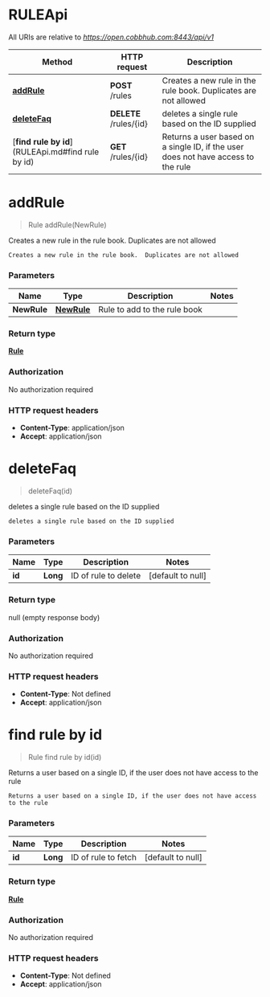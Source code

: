 # RULEApi

All URIs are relative to *https://open.cobbhub.com:8443/api/v1*

| Method | HTTP request | Description |
|------------- | ------------- | -------------|
| [**addRule**](RULEApi.md#addRule) | **POST** /rules | Creates a new rule in the rule book.  Duplicates are not allowed |
| [**deleteFaq**](RULEApi.md#deleteFaq) | **DELETE** /rules/{id} | deletes a single rule based on the ID supplied |
| [**find rule by id**](RULEApi.md#find rule by id) | **GET** /rules/{id} | Returns a user based on a single ID, if the user does not have access to the rule |


<a name="addRule"></a>
# **addRule**
> Rule addRule(NewRule)

Creates a new rule in the rule book.  Duplicates are not allowed

    Creates a new rule in the rule book.  Duplicates are not allowed

### Parameters

|Name | Type | Description  | Notes |
|------------- | ------------- | ------------- | -------------|
| **NewRule** | [**NewRule**](../Models/NewRule.md)| Rule to add to the rule book | |

### Return type

[**Rule**](../Models/Rule.md)

### Authorization

No authorization required

### HTTP request headers

- **Content-Type**: application/json
- **Accept**: application/json

<a name="deleteFaq"></a>
# **deleteFaq**
> deleteFaq(id)

deletes a single rule based on the ID supplied

    deletes a single rule based on the ID supplied

### Parameters

|Name | Type | Description  | Notes |
|------------- | ------------- | ------------- | -------------|
| **id** | **Long**| ID of rule to delete | [default to null] |

### Return type

null (empty response body)

### Authorization

No authorization required

### HTTP request headers

- **Content-Type**: Not defined
- **Accept**: application/json

<a name="find rule by id"></a>
# **find rule by id**
> Rule find rule by id(id)

Returns a user based on a single ID, if the user does not have access to the rule

    Returns a user based on a single ID, if the user does not have access to the rule

### Parameters

|Name | Type | Description  | Notes |
|------------- | ------------- | ------------- | -------------|
| **id** | **Long**| ID of rule to fetch | [default to null] |

### Return type

[**Rule**](../Models/Rule.md)

### Authorization

No authorization required

### HTTP request headers

- **Content-Type**: Not defined
- **Accept**: application/json

